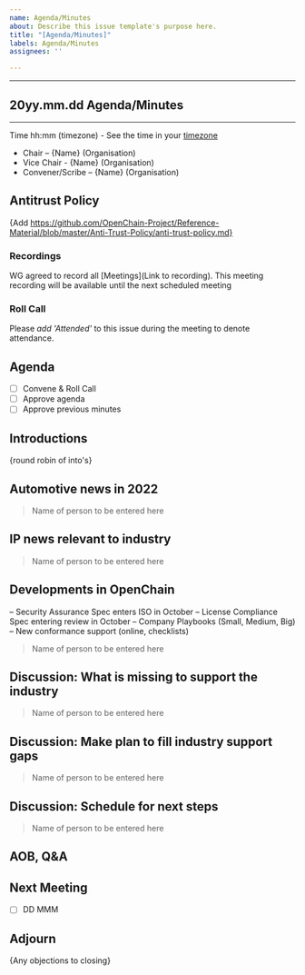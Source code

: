 ```yaml
---
name: Agenda/Minutes
about: Describe this issue template's purpose here.
title: "[Agenda/Minutes]"
labels: Agenda/Minutes
assignees: ''

---
```


----
## 20yy.mm.dd Agenda/Minutes
--- 
Time hh:mm (timezone) - See the time in your [timezone](https://everytimezone.com/s/a8399b00)

- Chair – {Name} (Organisation)
- Vice Chair - {Name} (Organisation)
- Convener/Scribe – {Name} (Organisation)

## Antitrust Policy 
{Add https://github.com/OpenChain-Project/Reference-Material/blob/master/Anti-Trust-Policy/anti-trust-policy.md}

### Recordings
WG agreed to record all [Meetings](Link to recording). This meeting recording will be available until the next scheduled meeting

### Roll Call 
Please *add 'Attended'* to this issue during the meeting to denote attendance.

## Agenda 
- [ ] Convene & Roll Call 
- [ ] Approve agenda
- [ ] Approve previous minutes

## Introductions
{round robin of into's}

## Automotive news in 2022
> Name of person to be entered here

## IP news relevant to industry
> Name of person to be entered here

## Developments in OpenChain
– Security Assurance Spec enters ISO in October
– License Compliance Spec entering review in October
– Company Playbooks (Small, Medium, Big)
– New conformance support (online, checklists)
> Name of person to be entered here

## Discussion: What is missing to support the industry
> Name of person to be entered here

## Discussion: Make plan to fill industry support gaps
> Name of person to be entered here

## Discussion: Schedule for next steps
> Name of person to be entered here

## AOB, Q&A 

## Next Meeting
- [ ] DD MMM

## Adjourn
{Any objections to closing}
